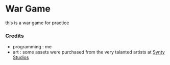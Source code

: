 # War Game
this is a war game for practice 

### Credits
- programming : me
- art : some assets were purchased from the very talanted artists at [Synty Studios](https://syntystore.com/collections/frontpage)

